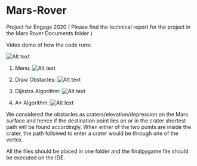 # Mars-Rover

Project for Engage 2020 
( Please find the technical report for the project in the Mars Rover Documents folder )

Video demo of how the code runs: 

![Alt text](https://user-images.githubusercontent.com/66907649/88383006-48b18180-cdc7-11ea-9533-21205c72514b.gif)

1. Menu:
![Alt text](https://user-images.githubusercontent.com/66907649/88384492-210fe880-cdca-11ea-9d94-ca1047e4bbaf.png)

2. Draw Obstacles:
![Alt text](https://user-images.githubusercontent.com/66907649/88384483-1b1a0780-cdca-11ea-9ec8-6fd1e7d6acaf.png)

3. Dijkstra Algorithm:
![Alt text](https://user-images.githubusercontent.com/66907649/88384496-240ad900-cdca-11ea-8754-2b9a3b3368d3.png)

4. A* Algorithm:
![Alt text](https://user-images.githubusercontent.com/66907649/88384502-28cf8d00-cdca-11ea-892b-0395c382f7b2.png)

We considered the obstacles as craters/elevation/depression on the Mars surface and hence if the destination point lies on or in the crater shortest path will be found accordingly. When either of the two points are inside the crater, the path followed to enter a crater would be through one of the vertex.

All the files should be placed in one folder and the finalpygame file should be executed on the IDE.


